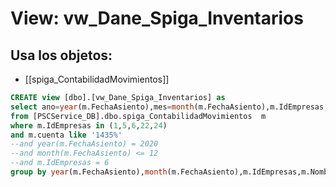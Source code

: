# View: vw_Dane_Spiga_Inventarios

## Usa los objetos:
- [[spiga_ContabilidadMovimientos]]

```sql
CREATE view [dbo].[vw_Dane_Spiga_Inventarios] as
select ano=year(m.FechaAsiento),mes=month(m.FechaAsiento),m.IdEmpresas,m.NombreEmpresa,Valor = ((sum(Debe)-sum(Haber))*-1),ValorDane = round(((sum(Debe)-sum(Haber))*-1)/1000,0)
from [PSCService_DB].dbo.spiga_ContabilidadMovimientos	m
where m.IdEmpresas in (1,5,6,22,24)
and m.cuenta like '1435%'
--and year(m.FechaAsiento) = 2020
--and month(m.FechaAsiento) <= 12
--and m.IdEmpresas = 6
group by year(m.FechaAsiento),month(m.FechaAsiento),m.IdEmpresas,m.NombreEmpresa
	

```
